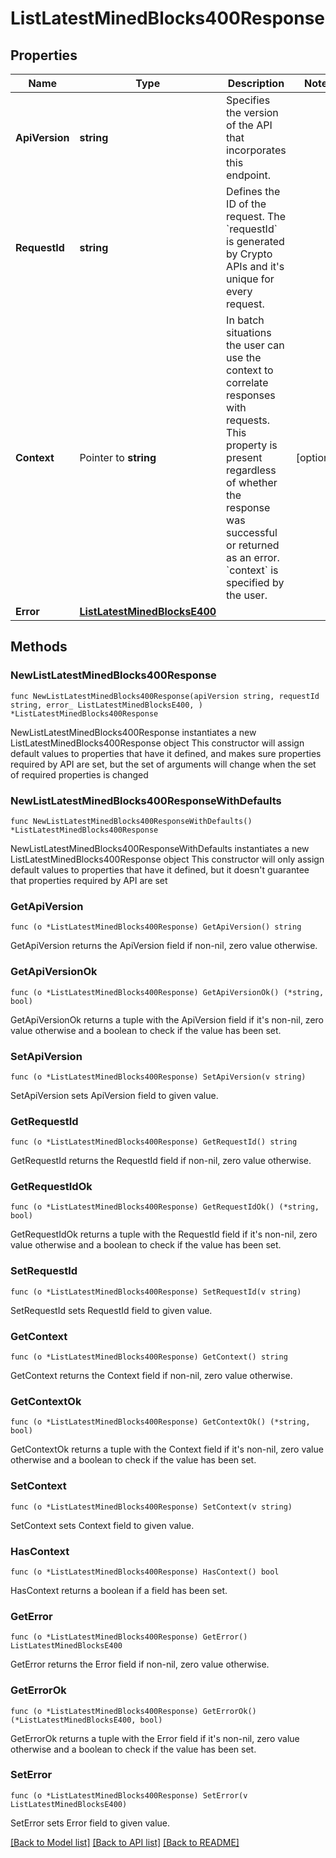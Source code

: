 # ListLatestMinedBlocks400Response

## Properties

Name | Type | Description | Notes
------------ | ------------- | ------------- | -------------
**ApiVersion** | **string** | Specifies the version of the API that incorporates this endpoint. | 
**RequestId** | **string** | Defines the ID of the request. The &#x60;requestId&#x60; is generated by Crypto APIs and it&#39;s unique for every request. | 
**Context** | Pointer to **string** | In batch situations the user can use the context to correlate responses with requests. This property is present regardless of whether the response was successful or returned as an error. &#x60;context&#x60; is specified by the user. | [optional] 
**Error** | [**ListLatestMinedBlocksE400**](ListLatestMinedBlocksE400.md) |  | 

## Methods

### NewListLatestMinedBlocks400Response

`func NewListLatestMinedBlocks400Response(apiVersion string, requestId string, error_ ListLatestMinedBlocksE400, ) *ListLatestMinedBlocks400Response`

NewListLatestMinedBlocks400Response instantiates a new ListLatestMinedBlocks400Response object
This constructor will assign default values to properties that have it defined,
and makes sure properties required by API are set, but the set of arguments
will change when the set of required properties is changed

### NewListLatestMinedBlocks400ResponseWithDefaults

`func NewListLatestMinedBlocks400ResponseWithDefaults() *ListLatestMinedBlocks400Response`

NewListLatestMinedBlocks400ResponseWithDefaults instantiates a new ListLatestMinedBlocks400Response object
This constructor will only assign default values to properties that have it defined,
but it doesn't guarantee that properties required by API are set

### GetApiVersion

`func (o *ListLatestMinedBlocks400Response) GetApiVersion() string`

GetApiVersion returns the ApiVersion field if non-nil, zero value otherwise.

### GetApiVersionOk

`func (o *ListLatestMinedBlocks400Response) GetApiVersionOk() (*string, bool)`

GetApiVersionOk returns a tuple with the ApiVersion field if it's non-nil, zero value otherwise
and a boolean to check if the value has been set.

### SetApiVersion

`func (o *ListLatestMinedBlocks400Response) SetApiVersion(v string)`

SetApiVersion sets ApiVersion field to given value.


### GetRequestId

`func (o *ListLatestMinedBlocks400Response) GetRequestId() string`

GetRequestId returns the RequestId field if non-nil, zero value otherwise.

### GetRequestIdOk

`func (o *ListLatestMinedBlocks400Response) GetRequestIdOk() (*string, bool)`

GetRequestIdOk returns a tuple with the RequestId field if it's non-nil, zero value otherwise
and a boolean to check if the value has been set.

### SetRequestId

`func (o *ListLatestMinedBlocks400Response) SetRequestId(v string)`

SetRequestId sets RequestId field to given value.


### GetContext

`func (o *ListLatestMinedBlocks400Response) GetContext() string`

GetContext returns the Context field if non-nil, zero value otherwise.

### GetContextOk

`func (o *ListLatestMinedBlocks400Response) GetContextOk() (*string, bool)`

GetContextOk returns a tuple with the Context field if it's non-nil, zero value otherwise
and a boolean to check if the value has been set.

### SetContext

`func (o *ListLatestMinedBlocks400Response) SetContext(v string)`

SetContext sets Context field to given value.

### HasContext

`func (o *ListLatestMinedBlocks400Response) HasContext() bool`

HasContext returns a boolean if a field has been set.

### GetError

`func (o *ListLatestMinedBlocks400Response) GetError() ListLatestMinedBlocksE400`

GetError returns the Error field if non-nil, zero value otherwise.

### GetErrorOk

`func (o *ListLatestMinedBlocks400Response) GetErrorOk() (*ListLatestMinedBlocksE400, bool)`

GetErrorOk returns a tuple with the Error field if it's non-nil, zero value otherwise
and a boolean to check if the value has been set.

### SetError

`func (o *ListLatestMinedBlocks400Response) SetError(v ListLatestMinedBlocksE400)`

SetError sets Error field to given value.



[[Back to Model list]](../README.md#documentation-for-models) [[Back to API list]](../README.md#documentation-for-api-endpoints) [[Back to README]](../README.md)


